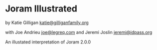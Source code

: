 # Joram Illustrated
by Katie Gilligan <katie@gilliganfamily.org>

with Joe Andrieu <joe@legreq.com> and Jeremi Joslin <jeremi@idpass.org>

An illustated interpretation of Joram 2.0.0

